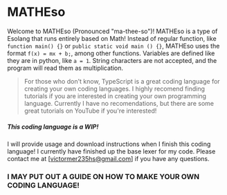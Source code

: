 # MATHEso

Welcome to MATHEso (Pronounced "ma-thee-so")!
MATHEso is a type of Esolang that runs entirely based on Math! Instead of regular function, like `function main() {}` or `public static void main () {}`, MATHEso uses the format `f(x) = mx + b;`, among other functions. Variables are defined like they are in python, like `a = 1`. String characters are not accepted, and the program will read them as multiplication.

> For those who don't know, TypeScript is a great coding language for creating your own coding languages. I highly recomend finding tutorials if you are interested in creating your own programming language. Currently I have no recomendations, but there are some great tutorials on YouTube if you're interested!


##### This coding language is a WIP!
I will provide usage and download instructions when I finish this coding language! I currently have finished up the base lexer for my code. Please contact me at [victormer235hs@gmail.com] if you have any questions.

### I MAY PUT OUT A GUIDE ON HOW TO MAKE YOUR OWN CODING LANGUAGE!
